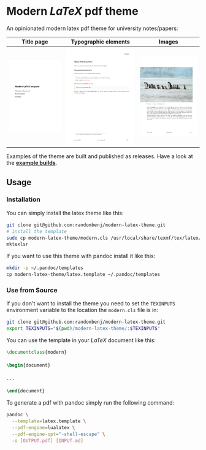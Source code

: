 # **Modern** *LaTeX* pdf theme

An opinionated modern latex pdf theme for university notes/papers:

| Title page  | Typographic elements | Images |
| :------------------: | :------------------: | :------------------: |
| ![title](example/img/title-page.png) | ![typographics](example/img/typographics.png) | ![images](example/img/images.png) |


Examples of the theme are built and published as releases.
Have a look at the **[example builds](https://github.com/randombenj/modern-latex-theme/releases)**.

## Usage

### Installation

You can simply install the latex theme like this:

```sh
git clone git@github.com:randombenj/modern-latex-theme.git
# install the template
sudo cp modern-latex-theme/modern.cls /usr/local/share/texmf/tex/latex/
mktexlsr
```

If you want to use this theme with pandoc install it like this:

```sh
mkdir -p ~/.pandoc/templates
cp modern-latex-theme/latex.template ~/.pandoc/templates
```

### Use from Source

If you don't want to install the theme you need to set the `TEXINPUTS` environment variable to the location
the `modern.cls` file is in:

```sh
git clone git@github.com:randombenj/modern-latex-theme.git
export TEXINPUTS="$(pwd)/modern-latex-theme/:$TEXINPUTS"
```

You can use the template in your *LaTeX* document like this:

```tex
\documentclass{modern}

\begin{document}

...

\end{document}

```

To generate a pdf with pandoc simply run the following command:

```sh
pandoc \
  --template=latex.template \
  --pdf-engine=lualatex \
  --pdf-engine-opt="-shell-escape" \
  -o [OUTPUT.pdf] [INPUT.md]
```
